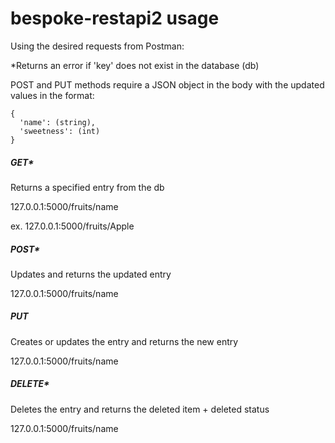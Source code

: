 ﻿# bespoke-restapi2 usage

Using the desired requests from Postman:

*Returns an error if 'key' does not exist in the database (db)

POST and PUT methods require a JSON object in the body with the updated values in the format:

```
{
  'name': (string),
  'sweetness': (int)
}
```

##### GET*

Returns a specified entry from the db

127.0.0.1:5000/fruits/name

ex. 127.0.0.1:5000/fruits/Apple

##### POST*

Updates and returns the updated entry

127.0.0.1:5000/fruits/name

##### PUT

Creates or updates the entry and returns the new entry

127.0.0.1:5000/fruits/name


##### DELETE*

Deletes the entry and returns the deleted item + deleted status

127.0.0.1:5000/fruits/name

